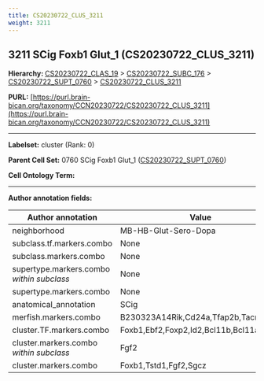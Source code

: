 ```yaml
---
title: CS20230722_CLUS_3211
weight: 3211
---
```

## 3211 SCig Foxb1 Glut_1 (CS20230722_CLUS_3211)
<b>Hierarchy: </b>
[CS20230722_CLAS_19](../CS20230722_CLAS_19) >
[CS20230722_SUBC_176](../CS20230722_SUBC_176) >
[CS20230722_SUPT_0760](../CS20230722_SUPT_0760) >
[CS20230722_CLUS_3211](../CS20230722_CLUS_3211)

**PURL:** [https://purl.brain-bican.org/taxonomy/CCN20230722/CS20230722_CLUS_3211](https://purl.brain-bican.org/taxonomy/CCN20230722/CS20230722_CLUS_3211)

---


**Labelset:** cluster (Rank: 0)

**Parent Cell Set:** 0760 SCig Foxb1 Glut_1 ([CS20230722_SUPT_0760](../CS20230722_SUPT_0760))



**Cell Ontology Term:** 

[MARKER GENES.]: #


---

[TRANSFERRED ANNOTATIONS.]: #


[AUTHOR ANNOTATION FIELDS.]: #


**Author annotation fields:**

| Author annotation | Value |
|-------------------|-------|
|neighborhood|MB-HB-Glut-Sero-Dopa|
|subclass.tf.markers.combo|None|
|subclass.markers.combo|None|
|supertype.markers.combo _within subclass_|None|
|supertype.markers.combo|None|
|anatomical_annotation|SCig|
|merfish.markers.combo|B230323A14Rik,Cd24a,Tfap2b,Tacr3,Fign|
|cluster.TF.markers.combo|Foxb1,Ebf2,Foxp2,Id2,Bcl11b,Bcl11a|
|cluster.markers.combo _within subclass_|Fgf2|
|cluster.markers.combo|Foxb1,Tstd1,Fgf2,Sgcz|
